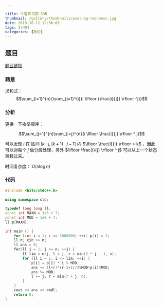 ```yaml
---

title: 牛客练习赛-53B
thumbnail: /gallery/thumbnails/post-bg-red-moon.jpg
date: 2019-10-12 12:56:03
tags: [分块]
categories: [数论]
---
```


## 题目

[题目链接](https://ac.nowcoder.com/acm/contest/1114#question)

<!--more-->

### 题意

求和式： $$\sum_{i=1}^{n}{\sum_{j=1}^{i}{i \lfloor {\frac{i}{j}} \rfloor ^j}}$$

### 分析

更换一下枚举顺序：

$$\sum_{j=1}^{n}\sum_{i=j}^{n}{i \lfloor \frac{i}{j} \rfloor ^ j}$$

可以发现 $i$ 在 区间 $[k\cdot j, (k+1)\cdot j-1]$ 内 $\lfloor \frac{i}{j} \rfloor = k$ ，因此可以对每个 $j$ 做分段处理，另外 $\lfloor \frac{i}{j} \rfloor ^ j$ 可以从上一个状态转移过来。

时间复杂度： $O(n \log n)$

### 代码

~~~cpp
#include <bits/stdc++.h>
  
using namespace std;
  
typedef long long ll;
const int MAXN = 3e6 + 7;
const int MOD = 1e9 + 7;
ll p[MAXN];
  
int main () {
    for (int i = 1; i <= 3000000; ++i) p[i] = 1;
    ll n; cin >> n;
    ll ans = 0;
    for(ll j = 1; j <= n; ++j) {
        ll lim = n/j, l = j, r = min(2 * j - 1, n);
        for (ll i = 1; i <= lim; ++i) {
            p[i] = p[i] * i % MOD;
            ans += (l+r)*(r-l+1)/2%MOD*p[i]%MOD;
            ans %= MOD;
            l += j; r = min(r + j, n);
        }
    }
    cout << ans << endl;
    return 0;
}
~~~


